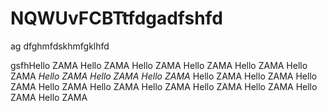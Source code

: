 # NQWUvFCBTtfdgadfshfd

ag
dfghmfdskhmfgklhfd

gsfhHello ZAMA
Hello ZAMA
Hello ZAMA
Hello ZAMA
Hello ZAMA
Hello ZAMA
*Hello ZAMA*
*Hello ZAMA*
*Hello ZAMA*
Hello ZAMA
Hello ZAMA
Hello ZAMA
Hello ZAMA
Hello ZAMA
Hello ZAMA
Hello ZAMA
Hello ZAMA
Hello ZAMA
Hello ZAMA
